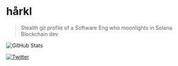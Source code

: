 # hårkl

> Stealth git profile of a Software Eng who moonlights in Solana Blockchain dev

![GitHub Stats](https://github-readme-stats.vercel.app/api?username=h4rkl&show_icons=true&theme=radical&hide_border=true&rank_icon=percentile&hide=contribs,issues)

[<img src="https://img.shields.io/badge/Twitter-harkl_-%231DA1F2.svg?style=flat-square&logo=twitter" alt="Twitter">](https://x.com/harkl_)
